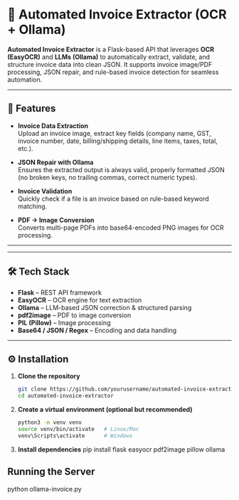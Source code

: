# 🧾 Automated Invoice Extractor (OCR + Ollama)

**Automated Invoice Extractor** is a Flask-based API that leverages **OCR (EasyOCR)** and **LLMs (Ollama)** to automatically extract, validate, and structure invoice data into clean JSON. It supports invoice image/PDF processing, JSON repair, and rule-based invoice detection for seamless automation.  

---

## 🚀 Features

- **Invoice Data Extraction**  
  Upload an invoice image, extract key fields (company name, GST, invoice number, date, billing/shipping details, line items, taxes, total, etc.).

- **JSON Repair with Ollama**  
  Ensures the extracted output is always valid, properly formatted JSON (no broken keys, no trailing commas, correct numeric types).

- **Invoice Validation**  
  Quickly check if a file is an invoice based on rule-based keyword matching.

- **PDF → Image Conversion**  
  Converts multi-page PDFs into base64-encoded PNG images for OCR processing.

---


---

## 🛠️ Tech Stack

- **Flask** – REST API framework  
- **EasyOCR** – OCR engine for text extraction  
- **Ollama** – LLM-based JSON correction & structured parsing  
- **pdf2image** – PDF to image conversion  
- **PIL (Pillow)** – Image processing  
- **Base64 / JSON / Regex** – Encoding and data handling  

---

## ⚙️ Installation

1. **Clone the repository**
   ```bash
   git clone https://github.com/yourusername/automated-invoice-extractor.git
   cd automated-invoice-extractor

2. **Create a virtual environment (optional but recommended)**
   ```bash
   python3 -m venv venv
   source venv/bin/activate   # Linux/Mac
   venv\Scripts\activate      # Windows
3. **Install dependencies**
   pip install flask easyocr pdf2image pillow ollama

## Running the Server
python ollama-invoice.py



